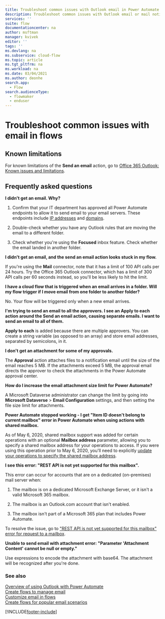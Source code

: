 ```yaml
---
title: Troubleshoot common issues with Outlook email in Power Automate | Microsoft Docs
description: Troubleshoot common issues with Outlook email or mail notifications.
services: ''
suite: flow
documentationcenter: na
author: msftman
manager: kvivek
editor: ''
tags: ''
ms.devlang: na
ms.subservice: cloud-flow
ms.topic: article
ms.tgt_pltfrm: na
ms.workload: na
ms.date: 03/04/2021
ms.author: deonhe
search.app: 
  - Flow
search.audienceType: 
  - flowmaker
  - enduser
---
```


# Troubleshoot common issues with email in flows

## Known limitations

For known limitations of the **Send an email** action, go to [Office 365 Outlook: Known issues and limitations](/connectors/office365/#known-issues-and-limitations).

## Frequently asked questions

**I didn't get an email. Why?**

1.  Confirm that your IT department has approved all Power Automate endpoints to allow it to send email to your email servers. These endpoints include [IP addresses](/powerapps/maker/canvas-apps/limits-and-config\#ip-addresses) and [domains](https://support.microsoft.com/help/4557620/client-request-aborted-or-failed-to-fetch-error-in-power-automate).

1. Double-check whether you have any Outlook rules that are moving the email to a different folder.

1. Check whether you're using the **Focused** inbox feature. Check whether the email landed in another folder.

**I didn't get an email, and the send an email action looks stuck in my flow.**

If you're using the **Mail** connector, note that it has a limit of 100 API calls per 24 hours. Try the Office 365 Outlook connector, which has a limit of 300 API calls per 60 seconds instead, so you'll be less likely to hit the limit.

**I have a cloud flow that is triggered when an email arrives in a folder. Will my flow trigger if I move email from one folder to another folder?**

No. Your flow will be triggered only when a new email arrives.

**I'm trying to send an email to all the approvers. I see an Apply to each action around the Send an email action, causing separate emails. I want to send an email to all of them.**

**Apply to each** is added because there are multiple approvers. You can create a string variable (as opposed to an array) and store email addresses, separated by semicolons, in it.

**I don't get an attachment for some of my approvals.**

The **Approval** action attaches files to a notification email until the size of the email reaches 5 MB. If the attachments exceed 5 MB, the approval email directs the approver to check the attachments in the Power Automate approval center.

**How do I increase the email attachment size limit for Power Automate?**

A Microsoft Dataverse administrator can change the limit by going into **Microsoft Dataverse** >  **Email Configuration** settings, and then setting the file size limit for attachments.

**Power Automate stopped working - I get "Item ID doesn't belong to current mailbox" error in Power Automate when using actions with shared mailbox.**

As of May 6, 2020, shared mailbox support was added for certain operations with an optional **Mailbox address** parameter, allowing you to specify a shared mailbox address for your operations to access. If you were using this operation prior to May 6, 2020, you'll need to explicitly [update your operations to specify the shared mailbox address](/connectors/office365/#shared-mailbox-support).

**I see this error: "REST API is not yet supported for this mailbox".**

This error can occur for accounts that are on a dedicated (on-premises) mail server when:

1. The mailbox is on a dedicated Microsoft Exchange Server, or it isn't a valid Microsoft 365 mailbox.

1. The mailbox is an Outlook.com account that isn't enabled.

1. The mailbox isn't part of a Microsoft 365 plan that includes Power Automate.

To resolve the issue, go to ["REST API is not yet supported for this mailbox" error for request to a mailbox](https://support.microsoft.com/help/4462988/rest-api-is-not-yet-supported-for-this-mailbox-error).

**Unable to send email with attachment error: "Parameter 'Attachment Content' cannot be null or empty."**

Use expressions to encode the attachment with base64. The attachment will be recognized after you're done.

### See also

[Overview of using Outlook with Power Automate](email-overview.md)  
[Create flows to manage email](create-email-flows.md)  
[Customize email in flows](email-customization.md)  
[Create flows for popular email scenarios](email-top-scenarios.md)  




[!INCLUDE[footer-include](includes/footer-banner.md)]
